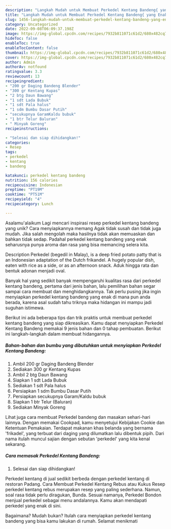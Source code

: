```yaml
---
description: "Langkah Mudah untuk Membuat Perkedel Kentang Bandeng{ yang Enak"
title: "Langkah Mudah untuk Membuat Perkedel Kentang Bandeng{ yang Enak"
slug: 1456-langkah-mudah-untuk-membuat-perkedel-kentang-bandeng-yang-enak
category: Uncategorized
date: 2022-09-08T06:09:37.198Z
image: https://img-global.cpcdn.com/recipes/7932b811071c61d2/680x482cq70/perkedel-kentang-bandeng-foto-resep-utama.jpg
hideToc: false
enableToc: true
enableTocContent: false
thumbnail: https://img-global.cpcdn.com/recipes/7932b811071c61d2/680x482cq70/perkedel-kentang-bandeng-foto-resep-utama.jpg
cover: https://img-global.cpcdn.com/recipes/7932b811071c61d2/680x482cq70/perkedel-kentang-bandeng-foto-resep-utama.jpg
author: Admin
authorAv: notfound
ratingvalue: 3.3
reviewcount: 13
recipeingredient:
- "200 gr Daging Bandeng Blender"
- "300 gr Kentang Kupas"
- "2 btg Daun Bawang"
- "1 sdt Lada Bubuk"
- "1 sdt Pala halus"
- "1 sdm Bumbu Dasar Putih"
- "secukupnya GaramKaldu bubuk"
- "1 btr Telur Baluran"
- " Minyak Goreng"
recipeinstructions:

- "Selesai dan siap dihidangkan!"
categories:
- Resep
tags:
- perkedel
- kentang
- bandeng

katakunci: perkedel kentang bandeng 
nutrition: 156 calories
recipecuisine: Indonesian
preptime: "PT19M"
cooktime: "PT51M"
recipeyield: "4"
recipecategory: Lunch

---
```



Asalamu'alaikum Lagi mencari inspirasi resep perkedel kentang bandeng yang unik? Cara menyiapkannya memang Agak tidak susah dan tidak juga mudah. Jika salah mengolah maka hasilnya tidak akan memuaskan dan bahkan tidak sedap. Padahal perkedel kentang bandeng yang enak seharusnya punya aroma dan rasa yang bisa memancing selera kita.


Description Perkedel (begedil in Malay), is a deep fried potato patty that is an Indonesian adaptation of the Dutch frikandel. A hugely popular dish, eaten with rice as a side, or as an afternoon snack. Aduk hingga rata dan bentuk adonan menjadi oval.

Banyak hal yang sedikit banyak mempengaruhi kualitas rasa dari perkedel kentang bandeng, pertama dari jenis bahan, lalu pemilihan bahan segar sampai cara membuat dan menghidangkannya. Tak perlu pusing jika ingin menyiapkan perkedel kentang bandeng yang enak di mana pun anda berada, karena asal sudah tahu triknya maka hidangan ini mampu jadi suguhan istimewa.


Berikut ini ada beberapa tips dan trik praktis untuk membuat perkedel kentang bandeng yang siap dikreasikan. Kamu dapat menyiapkan Perkedel Kentang Bandeng memakai 9 jenis bahan dan 0 tahap pembuatan. Berikut ini langkah-langkah dalam membuat hidangannya.

<!--inarticleads1-->

##### Bahan-bahan dan bumbu yang dibutuhkan untuk menyiapkan Perkedel Kentang Bandeng:

1. Ambil 200 gr Daging Bandeng Blender
1. Sediakan 300 gr Kentang Kupas
1. Ambil 2 btg Daun Bawang
1. Siapkan 1 sdt Lada Bubuk
1. Sediakan 1 sdt Pala halus
1. Persiapkan 1 sdm Bumbu Dasar Putih
1. Persiapkan secukupnya Garam/Kaldu bubuk
1. Siapkan 1 btr Telur (Baluran)
1. Sediakan  Minyak Goreng


Lihat juga cara membuat Perkedel bandeng dan masakan sehari-hari lainnya. Dengan memakai Cookpad, kamu menyetujui Kebijakan Cookie dan Ketentuan Pemakaian. Terdapat makanan khas belanda yang bernama &#39;frikadel&#39;, yang terbuat dari daging yang dilumatkan lalu dibentuk pipih. Dari nama itulah muncul sajian dengan sebutan &#39;perkedel&#39; yang kita kenal sekarang. 

<!--inarticleads2-->

##### Cara memasak Perkedel Kentang Bandeng:


1. Selesai dan siap dihidangkan!

Perkedel kentang di jual sedikit berbeda dengan perkedel kentang di restoran Padang. Cara Membuat Perkedel Kentang Rebus atau Kukus Resep perkedel kentang rebus merupakan resep yang paling sederhana. Namun, soal rasa tidak perlu diragukan, Bunda. Sesuai namanya, Perkedel Bondon menjual perkedel sebagai menu andalannya. Kamu akan mendapati perkedel yang enak di sini. 

Bagaimana? Mudah bukan? Itulah cara menyiapkan perkedel kentang bandeng yang bisa kamu lakukan di rumah. Selamat menikmati
